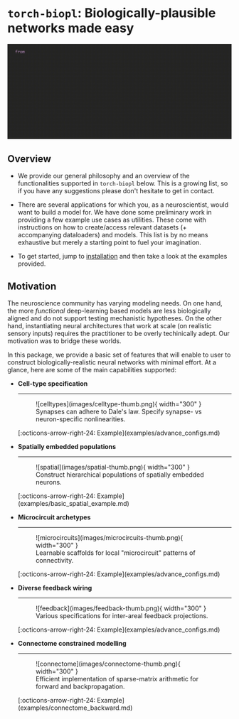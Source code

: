 # `torch-biopl`: Biologically-plausible networks made easy 
![code-api](images/code-snippet-edited.gif)

## Overview
* We provide our general philosophy and an overview of the functionalities supported in `torch-biopl` below. This is a growing list, so if you have any suggestions please don't hesitate to get in contact.

* There are several applications for which you, as a neuroscientist, would want to build a model for. We have done some preliminary work in providing a few example use cases as utilities. These come with instructions on how to create/access relevant datasets (+ accompanying dataloaders) and models. This list is by no means exhaustive but merely a starting point to fuel your imagination.

* To get started, jump to [installation](install.md) and then take a look at the examples provided.

## Motivation
The neuroscience community has varying modeling needs. On one hand, the more *functional* deep-learning based models are less biologically aligned and do not support testing mechanistic hypotheses. On the other hand, instantiating neural architectures that work at scale (on realistic sensory inputs) requires the practitioner to be overly techinically adept. Our motivation was to bridge these worlds.

In this package, we provide a basic set of features that will enable to user to construct biologically-realistic neural networks with minimal effort. At a glance, here are some of the main capabilities supported:

<div class="grid cards" markdown>

-   __Cell-type specification__

    ---

    <figure markdown="span">
    ![celltypes](images/celltype-thumb.png){ width="300" }
    <figcaption>Synapses can adhere to Dale's law. Specify synapse- vs neuron-specific nonlinearities.</figcaption>
    </figure>
    [:octicons-arrow-right-24: Example](examples/advance_configs.md)

-   __Spatially embedded populations__

    ---

    <figure markdown="span">
    ![spatial](images/spatial-thumb.png){ width="300" }
    <figcaption>Construct hierarchical populations of spatially embedded neurons.</figcaption>
    </figure>
    [:octicons-arrow-right-24: Example](examples/basic_spatial_example.md)

-   __Microcircuit archetypes__

    ---

    <figure markdown="span">
    ![microcircuits](images/microcircuits-thumb.png){ width="300" }
    <figcaption>Learnable scaffolds for local "microcircuit" patterns of connectivity.</figcaption>
    </figure>
    [:octicons-arrow-right-24: Example](examples/advance_configs.md)

-   __Diverse feedback wiring__

    ---

    <figure markdown="span">
    ![feedback](images/feedback-thumb.png){ width="300" }
    <figcaption>Various specifications for inter-areal feedback projections.</figcaption>
    </figure>
    [:octicons-arrow-right-24: Example](examples/advance_configs.md)

-   __Connectome constrained modelling__

    ---

    <figure markdown="span">
    ![connectome](images/connectome-thumb.png){ width="300" }
    <figcaption>Efficient implementation of sparse-matrix arithmetic for forward and backpropagation.</figcaption>
    </figure>
    [:octicons-arrow-right-24: Example](examples/connectome_backward.md)

</div>
